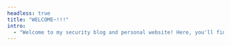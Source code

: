 ```yaml
---
headless: true
title: "WELCOME~!!!"
intro: 
  - "Welcome to my security blog and personal website! Here, you'll find me rambling about a bunch of shit. Hopefully it's interesting :D"
---
```

